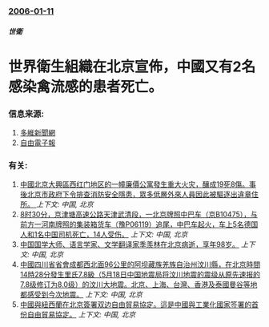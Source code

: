 ### [2006-01-11](/news/2006/01/11/index.md)

##### 世衛
# 世界衛生組織在北京宣佈，中國又有2名感染禽流感的患者死亡。




### 信息来源:

1. [多維新聞網](http://www5.chinesenewsnet.com/MainNews/SinoNews/Mainland/2006_1_11_2_19_0_831.html)
2. [自由電子報](https://web.archive.org/web/20070302145238/http://www.libertytimes.com.tw/2006/new/jan/12/today-int6.htm)

### 有关:

1. [中國北京大興區西红门地区的一幢廉價公寓發生重大火灾，釀成19死8傷。事後北京市政府下令排查消防安全隱患，眾多低層外來人員因此被驅逐出違章住所。 ](/news/2017/11/18/中國北京大興區西红门地区的一幢廉價公寓發生重大火灾-釀成19死8傷-事後北京市政府下令排查消防安全隱患-眾多低層外來人員.md) _上下文: 中国, 北京_
2. [8时30分，京津塘高速公路天津武清段，一北京牌照中巴车（京B10475），与前方一河南牌照的集装箱货车（豫P06119）追尾，中巴车起火，车上5名德国人和1名中国司机死亡，14人受伤。](/news/2012/10/1/8时30分-京津塘高速公路天津武清段-一北京牌照中巴车-京B10475-与前方一河南牌照的集装箱货车-豫P06119.md) _上下文: 中国, 北京_
3. [中国国学大师、语言学家、文学翻译家季羡林在北京病逝，享年98岁。](/news/2009/07/11/中国国学大师-语言学家-文学翻译家季羡林在北京病逝-享年98岁.md) _上下文: 中国, 北京_
4. [中國四川省省會成都西北面96公里的阿坝藏族羌族自治州汶川縣，在北京時間14時28分發生里氏7.8級（5月18日中国地震局将汶川地震的震级从原先速报的7.8级修订为8.0级）的汶川大地震。北京、上海、台灣、香港及泰國曼谷等地都感受到今次地震。](/news/2008/05/12/中國四川省省會成都西北面96公里的阿坝藏族羌族自治州汶川縣-在北京時間14時28分發生里氏78級-5月18日中国地震局.md) _上下文: 中国, 北京_
5. [中國與紐西蘭在北京簽署双边自由貿易協定。這是中國與工業化國家签署的首份自由貿易協定。](/news/2008/04/7/中國與紐西蘭在北京簽署双边自由貿易協定-這是中國與工業化國家签署的首份自由貿易協定.md) _上下文: 中国, 北京_
